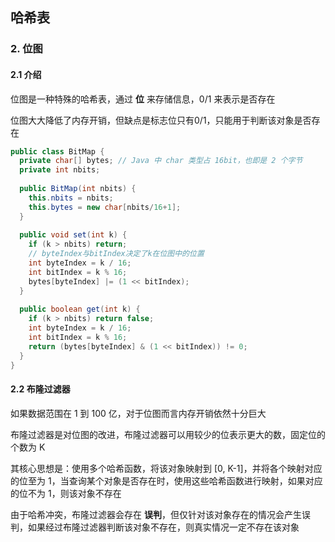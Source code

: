 ## 哈希表





### 2. 位图

#### 2.1 介绍

位图是一种特殊的哈希表，通过 **位** 来存储信息，0/1 来表示是否存在

位图大大降低了内存开销，但缺点是标志位只有0/1，只能用于判断该对象是否存在

``` java
public class BitMap { 
  private char[] bytes; // Java 中 char 类型占 16bit，也即是 2 个字节
  private int nbits;
  
  public BitMap(int nbits) {
    this.nbits = nbits;
    this.bytes = new char[nbits/16+1];
  }
 
  public void set(int k) {
    if (k > nbits) return;
    // byteIndex与bitIndex决定了k在位图中的位置
    int byteIndex = k / 16;
    int bitIndex = k % 16;
    bytes[byteIndex] |= (1 << bitIndex);
  }
 
  public boolean get(int k) {
    if (k > nbits) return false;
    int byteIndex = k / 16;
    int bitIndex = k % 16;
    return (bytes[byteIndex] & (1 << bitIndex)) != 0;
  }
}
```

#### 2.2 布隆过滤器

如果数据范围在 1 到 100 亿，对于位图而言内存开销依然十分巨大

布隆过滤器是对位图的改进，布隆过滤器可以用较少的位表示更大的数，固定位的个数为 K 

其核心思想是：使用多个哈希函数，将该对象映射到 [0, K-1]，并将各个映射对应的位至为 1，当查询某个对象是否存在时，使用这些哈希函数进行映射，如果对应的位不为 1，则该对象不存在

由于哈希冲突，布隆过滤器会存在 **误判**，但仅针对该对象存在的情况会产生误判，如果经过布隆过滤器判断该对象不存在，则真实情况一定不存在该对象

